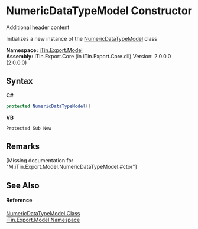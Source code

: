 # NumericDataTypeModel Constructor 
Additional header content 

Initializes a new instance of the <a href="T_iTin_Export_Model_NumericDataTypeModel">NumericDataTypeModel</a> class

**Namespace:**&nbsp;<a href="N_iTin_Export_Model">iTin.Export.Model</a><br />**Assembly:**&nbsp;iTin.Export.Core (in iTin.Export.Core.dll) Version: 2.0.0.0 (2.0.0.0)

## Syntax

**C#**<br />
``` C#
protected NumericDataTypeModel()
```

**VB**<br />
``` VB
Protected Sub New
```


## Remarks
\[Missing <remarks> documentation for "M:iTin.Export.Model.NumericDataTypeModel.#ctor"\]

## See Also


#### Reference
<a href="T_iTin_Export_Model_NumericDataTypeModel">NumericDataTypeModel Class</a><br /><a href="N_iTin_Export_Model">iTin.Export.Model Namespace</a><br />